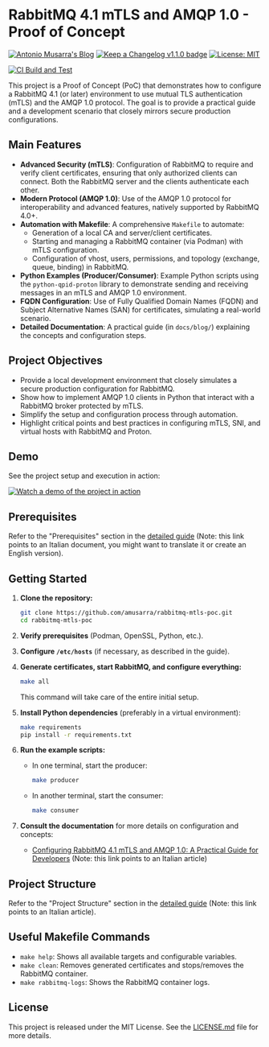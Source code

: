 # RabbitMQ 4.1 mTLS and AMQP 1.0 - Proof of Concept

[![Antonio Musarra's Blog](https://img.shields.io/badge/maintainer-Antonio_Musarra's_Blog-purple.svg?colorB=6e60cc)](https://www.dontesta.it)
[![Keep a Changelog v1.1.0 badge](https://img.shields.io/badge/changelog-Keep%20a%20Changelog%20v1.1.0-%23E05735)](CHANGELOG.md)
[![License: MIT](https://img.shields.io/badge/License-MIT-yellow.svg)](https://opensource.org/licenses/MIT)

[![CI Build and Test](https://github.com/amusarra/rabbitmq-mtls-poc/actions/workflows/ci.yml/badge.svg)](https://github.com/amusarra/rabbitmq-mtls-poc/actions/workflows/ci.yml)

This project is a Proof of Concept (PoC) that demonstrates how to configure a RabbitMQ 4.1 (or later) environment to use mutual TLS authentication (mTLS) and the AMQP 1.0 protocol. The goal is to provide a practical guide and a development scenario that closely mirrors secure production configurations.

## Main Features

* **Advanced Security (mTLS)**: Configuration of RabbitMQ to require and verify client certificates, ensuring that only authorized clients can connect. Both the RabbitMQ server and the clients authenticate each other.
* **Modern Protocol (AMQP 1.0)**: Use of the AMQP 1.0 protocol for interoperability and advanced features, natively supported by RabbitMQ 4.0+.
* **Automation with Makefile**: A comprehensive `Makefile` to automate:
  * Generation of a local CA and server/client certificates.
  * Starting and managing a RabbitMQ container (via Podman) with mTLS configuration.
  * Configuration of vhost, users, permissions, and topology (exchange, queue, binding) in RabbitMQ.
* **Python Examples (Producer/Consumer)**: Example Python scripts using the `python-qpid-proton` library to demonstrate sending and receiving messages in an mTLS and AMQP 1.0 environment.
* **FQDN Configuration**: Use of Fully Qualified Domain Names (FQDN) and Subject Alternative Names (SAN) for certificates, simulating a real-world scenario.
* **Detailed Documentation**: A practical guide (in `docs/blog/`) explaining the concepts and configuration steps.

## Project Objectives

* Provide a local development environment that closely simulates a secure production configuration for RabbitMQ.
* Show how to implement AMQP 1.0 clients in Python that interact with a RabbitMQ broker protected by mTLS.
* Simplify the setup and configuration process through automation.
* Highlight critical points and best practices in configuring mTLS, SNI, and virtual hosts with RabbitMQ and Proton.

## Demo

See the project setup and execution in action:

[![Watch a demo of the project in action](https://www.dontesta.it/wp-content/uploads/2025/05/registrazione_demo_setup_env_rabbitmq_41_mtls_1.jpg)](https://www.dontesta.it/wp-content/uploads/2020/11/registrazione_demo_setup_env_rabbitmq_41_mtls_1.gif)

## Prerequisites

Refer to the "Prerequisites" section in the [detailed guide](docs/blog/configurare_rabbitmq_41_mtls_guida_pratica_dev.md) (Note: this link points to an Italian document, you might want to translate it or create an English version).

## Getting Started

1. **Clone the repository:**

    ```bash
    git clone https://github.com/amusarra/rabbitmq-mtls-poc.git
    cd rabbitmq-mtls-poc
    ```

2. **Verify prerequisites** (Podman, OpenSSL, Python, etc.).

3. **Configure `/etc/hosts`** (if necessary, as described in the guide).

4. **Generate certificates, start RabbitMQ, and configure everything:**

    ```bash
    make all
    ```

    This command will take care of the entire initial setup.

5. **Install Python dependencies** (preferably in a virtual environment):

    ```bash
    make requirements
    pip install -r requirements.txt
    ```

6. **Run the example scripts:**
    * In one terminal, start the producer:
  
        ```bash
        make producer
        ```

    * In another terminal, start the consumer:
  
        ```bash
        make consumer
        ```

7. **Consult the documentation** for more details on configuration and concepts:
    * [Configuring RabbitMQ 4.1 mTLS and AMQP 1.0: A Practical Guide for Developers](https://www.dontesta.it/2025/05/10/rabbitmq-4-1-mtls-e-amqp-1-0-guida-essenziale-per-sviluppatori/) (Note: this link points to an Italian article)

## Project Structure

Refer to the "Project Structure" section in the [detailed guide](https://www.dontesta.it/2025/05/10/rabbitmq-4-1-mtls-e-amqp-1-0-guida-essenziale-per-sviluppatori/) (Note: this link points to an Italian article).

## Useful Makefile Commands

* `make help`: Shows all available targets and configurable variables.
* `make clean`: Removes generated certificates and stops/removes the RabbitMQ container.
* `make rabbitmq-logs`: Shows the RabbitMQ container logs.

## License

This project is released under the MIT License. See the [LICENSE.md](LICENSE.md) file for more details.
